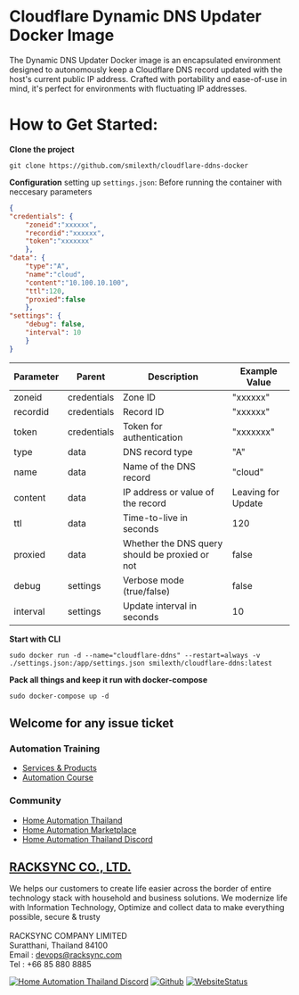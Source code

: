 # Cloudflare Dynamic DNS Updater Docker Image

The Dynamic DNS Updater Docker image is an encapsulated environment designed to autonomously keep a Cloudflare DNS record updated with the host's current public IP address. Crafted with portability and ease-of-use in mind, it's perfect for environments with fluctuating IP addresses.





# How to Get Started:

**Clone the project**

```shell
git clone https://github.com/smilexth/cloudflare-ddns-docker
```

**Configuration** 
setting up ```settings.json```: Before running the container with neccesary parameters


```JSON
{
"credentials": {
    "zoneid":"xxxxxx",
    "recordid":"xxxxxx",
    "token":"xxxxxxx"
    },
"data": {
    "type":"A",
    "name":"cloud",
    "content":"10.100.10.100",
    "ttl":120,
    "proxied":false
    },
"settings": {
    "debug": false,      
    "interval": 10         
    }
}
```
| Parameter            | Parent       | Description              | Example Value      |
|----------------------|--------------|--------------------------|--------------------|
| zoneid               | credentials  | Zone ID | "xxxxxx"           |
| recordid             | credentials  | Record ID  | "xxxxxx"       |
| token                | credentials  | Token for authentication  | "xxxxxxx"          |
| type                 | data         | DNS record type          | "A"                |
| name                 | data         | Name of the DNS record   | "cloud"            |
| content              | data         | IP address or value of the record  | Leaving for Update |
| ttl                  | data         | Time-to-live in seconds  | 120                |
| proxied              | data         | Whether the DNS query should be proxied or not | false |
| debug                | settings     | Verbose mode (true/false)  | false              |
| interval             | settings     | Update interval in seconds | 10               |


**Start with CLI**

```shell
sudo docker run -d --name="cloudflare-ddns" --restart=always -v ./settings.json:/app/settings.json smilexth/cloudflare-ddns:latest
```

**Pack all things and keep it run with docker-compose**

```shell
sudo docker-compose up -d
```

## Welcome for any issue ticket

### Automation Training

- [Services & Products](http://racksync.com)
- [Automation Course](https://facebook.com/racksync)

### Community

- [Home Automation Thailand](https://www.facebook.com/groups/hathailand)
- [Home Automation Marketplace](https://www.facebook.com/groups/hatmarketplace)
- [Home Automation Thailand Discord](https://discord.gg/Wc5CwnWkp4) 

## [RACKSYNC CO., LTD.](https://racksync.com)

We helps our customers to create life easier across the border of entire technology stack with household and business solutions. We modernize life with Information Technology, Optimize and collect data to make everything possible, secure & trusty
\
\
RACKSYNC COMPANY LIMITED \
Suratthani, Thailand 84100 \
Email : devops@racksync.com \
Tel : +66 85 880 8885 

[![Home Automation Thailand Discord](https://img.shields.io/discord/986181205504438345?style=for-the-badge)](https://discord.gg/Wc5CwnWkp4) [![Github](https://img.shields.io/github/followers/racksync?style=for-the-badge)](https://github.com/racksync) 
[![WebsiteStatus](https://img.shields.io/website?down_color=grey&down_message=Offline&style=for-the-badge&up_color=green&up_message=Online&url=https%3A%2F%2Fracksync.com)](https://racksync.com)